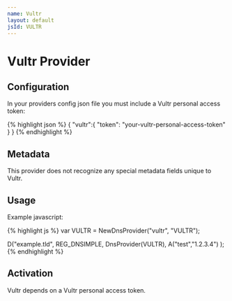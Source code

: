 ```yaml
---
name: Vultr
layout: default
jsId: VULTR
---
```

# Vultr Provider

## Configuration

In your providers config json file you must include a Vultr personal access token:

{% highlight json %}
{
  "vultr":{
    "token": "your-vultr-personal-access-token"
  }
}
{% endhighlight %}

## Metadata

This provider does not recognize any special metadata fields unique to Vultr.

## Usage

Example javascript:

{% highlight js %}
var VULTR = NewDnsProvider("vultr", "VULTR");

D("example.tld", REG_DNSIMPLE, DnsProvider(VULTR),
    A("test","1.2.3.4")
);
{% endhighlight %}

## Activation

Vultr depends on a Vultr personal access token.
